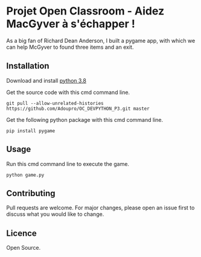 # Projet Open Classroom - Aidez MacGyver à s'échapper !

As a big fan of Richard Dean Anderson, I built a pygame app, with which we can help McGyver to found three items and an exit.


## Installation


Download and install [python 3.8](https://www.python.org/downloads/release/python-380/)

Get the source code with this cmd command line.

```
git pull --allow-unrelated-histories https://github.com/Adoupro/OC_DEVPYTHON_P3.git master
```

Get the following python package with this cmd command line.

```
pip install pygame
```

## Usage

Run this cmd command line to execute the game.

```
python game.py
```

## Contributing

Pull requests are welcome. For major changes, please open an issue first to discuss what you would like to change.


## Licence

Open Source.
